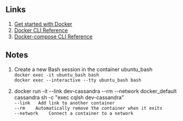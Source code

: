 ## Links ##
1. [Get started with Docker](https://docs.docker.com/get-started/)  
2. [Docker CLI Reference](https://docs.docker.com/engine/reference/commandline/cli/)  
3. [Docker-compose CLI Reference](https://docs.docker.com/compose/reference/overview/)

## Notes ##
1. Create a new Bash session in the container ubuntu_bash  
`docker exec -it ubuntu_bash bash`  
`docker exec --interactive --tty ubuntu_bash bash`

2. docker run -it --link dev-cassandra --rm --network docker_default cassandra sh -c "exec cqlsh dev-cassandra"  
`--link   Add link to another container`  
`--rm    Automatically remove the container when it exits`  
`--network    Connect a container to a network`  
